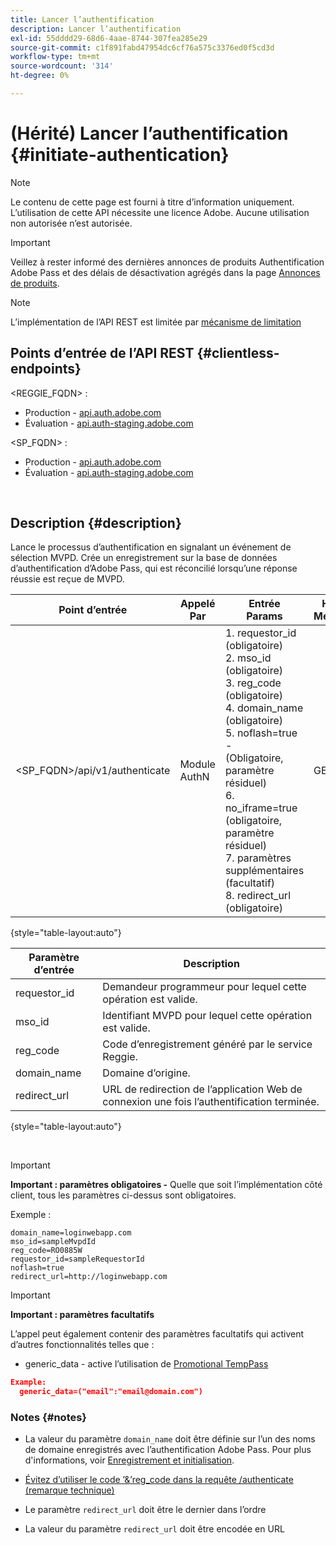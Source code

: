 ```yaml
---
title: Lancer l’authentification
description: Lancer l’authentification
exl-id: 55dddd29-68d6-4aae-8744-307fea285e29
source-git-commit: c1f891fabd47954dc6cf76a575c3376ed0f5cd3d
workflow-type: tm+mt
source-wordcount: '314'
ht-degree: 0%

---
```


# (Hérité) Lancer l’authentification {#initiate-authentication}

>[!NOTE]
>
>Le contenu de cette page est fourni à titre d’information uniquement. L’utilisation de cette API nécessite une licence Adobe. Aucune utilisation non autorisée n’est autorisée.

>[!IMPORTANT]
>
> Veillez à rester informé des dernières annonces de produits Authentification Adobe Pass et des délais de désactivation agrégés dans la page [Annonces de produits](/help/authentication/product-announcements.md).

>[!NOTE]
>
> L’implémentation de l’API REST est limitée par [mécanisme de limitation](/help/authentication/integration-guide-programmers/throttling-mechanism.md)

## Points d’entrée de l’API REST {#clientless-endpoints}

&lt;REGGIE_FQDN> :

* Production - [api.auth.adobe.com](http://api.auth.adobe.com/)
* Évaluation - [api.auth-staging.adobe.com](http://api.auth-staging.adobe.com/)

&lt;SP_FQDN> :

* Production - [api.auth.adobe.com](http://api.auth.adobe.com/)
* Évaluation - [api.auth-staging.adobe.com](http://api.auth-staging.adobe.com/)

</br>


## Description {#description}

Lance le processus d’authentification en signalant un événement de sélection MVPD. Crée un enregistrement sur la base de données d’authentification d’Adobe Pass, qui est réconcilié lorsqu’une réponse réussie est reçue de MVPD.



| Point d’entrée | Appelé </br>Par | Entrée   </br>Params | HTTP </br>Méthode | Réponse | HTTP </br>Réponse |
| --- | --- | --- | --- | --- | --- |
| &lt;SP_FQDN>/api/v1/authenticate | Module AuthN | 1. requestor_id (obligatoire)</br>2.  mso_id (obligatoire)</br>3.  reg_code (obligatoire)</br>4.  domain_name (obligatoire)</br>5.  noflash=true - </br>    (Obligatoire, paramètre résiduel)</br>6.  no_iframe=true (obligatoire, paramètre résiduel)</br>7.  paramètres supplémentaires (facultatif)</br>8.  redirect_url (obligatoire) | GET | L’application web de connexion est redirigée vers la page de connexion de MVPD. | 302 pour les implémentations de redirection complètes |

{style="table-layout:auto"}


| Paramètre d’entrée | Description |
| --- | --- |
| requestor_id | Demandeur programmeur pour lequel cette opération est valide. |
| mso_id | Identifiant MVPD pour lequel cette opération est valide. |
| reg_code | Code d’enregistrement généré par le service Reggie. |
| domain_name | Domaine d’origine. |
| redirect_url | URL de redirection de l’application Web de connexion une fois l’authentification terminée. |

{style="table-layout:auto"}

</br>

>[!IMPORTANT]
> 
>**Important : paramètres obligatoires -** Quelle que soit l’implémentation côté client, tous les paramètres ci-dessus sont obligatoires.
>
>
>Exemple :
>
>```
>domain_name=loginwebapp.com
>mso_id=sampleMvpdId
>reg_code=RO0885W
>requestor_id=sampleRequestorId
>noflash=true
>redirect_url=http://loginwebapp.com
>```

>[!IMPORTANT]
> 
>**Important : paramètres facultatifs**
>
>L’appel peut également contenir des paramètres facultatifs qui activent d’autres fonctionnalités telles que :
>
> * generic\_data - active l’utilisation de [Promotional TempPass](/help/authentication/integration-guide-programmers/features-premium/temporary-access/temp-pass-feature.md#promotional-temp-pass)
>
>```JSON
>Example:
>   generic_data=("email":"email@domain.com")
>```


### **Notes** {#notes}

* La valeur du paramètre `domain_name` doit être définie sur l’un des noms de domaine enregistrés avec l’authentification Adobe Pass. Pour plus d&#39;informations, voir [Enregistrement et initialisation](/help/authentication/kickstart/programmer-overview.md).

* [Évitez d’utiliser le code ’&amp;’reg\_code dans la requête /authenticate (remarque technique)](/help/authentication/integration-guide-programmers/legacy/notes-technical/clientless-avoid-using-reg-code-in-authenticate-request.md)

* Le paramètre `redirect_url` doit être le dernier dans l’ordre

* La valeur du paramètre `redirect_url` doit être encodée en URL
